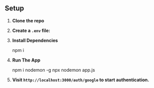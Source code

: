 
## Setup

1. **Clone the repo**


2. **Create a `.env` file:**
   

3. **Install Dependencies**

   npm i

4. **Run The App**

   npm i nodemon -g
   npx nodemon app.js
   
   

5. **Visit `http://localhost:3000/auth/google` to start authentication.**
